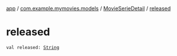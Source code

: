 [app](../../index.md) / [com.example.mymovies.models](../index.md) / [MovieSerieDetail](index.md) / [released](./released.md)

# released

`val released: `[`String`](https://kotlinlang.org/api/latest/jvm/stdlib/kotlin/-string/index.html)